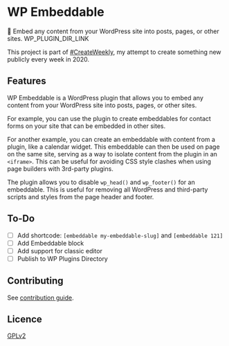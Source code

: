 # WP Embeddable

💠 Embed any content from your WordPress site into posts, pages, or other sites. WP_PLUGIN_DIR_LINK

<!-- [![Promotional screenshot of WP Embeddable Plugin](./screenshot.png)](WP_PLUGIN_DIR_LINK) -->

This project is part of [#CreateWeekly](https://dev.to/josephuspaye/createweekly-create-something-new-publicly-every-week-in-2020-1nh9), my attempt to create something new publicly every week in 2020.

## Features

WP Embeddable is a WordPress plugin that allows you to embed any content from your WordPress site into posts, pages, or other sites.

For example, you can use the plugin to create embeddables for contact forms on your site that can be embedded in other sites.

For another example, you can create an embeddable with content from a plugin, like a calendar widget. This embeddable can then be used on page on the same site, serving as a way to isolate content from the plugin in an `<iframe>`. This can be useful for avoiding CSS style clashes when using page builders with 3rd-party plugins.

The plugin allows you to disable `wp_head()` and `wp_footer()` for an embeddable. This is useful for removing all WordPress and third-party scripts and styles from the page header and footer.

## To-Do

-   [ ] Add shortcode: `[embeddable my-embeddable-slug]` and `[embeddable 121]`
-   [ ] Add Embeddable block
-   [ ] Add support for classic editor
-   [ ] Publish to WP Plugins Directory

## Contributing

See [contribution guide](CONTRIBUTING.md).

## Licence

[GPLv2](LICENCE)
